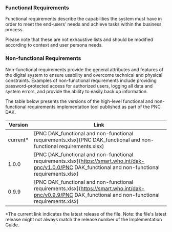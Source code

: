 ### Functional Requirements

Functional requirements describe the capabilities the system must have in order to meet the end-users’ needs and achieve tasks within the business process.

Please note that these are not exhaustive lists and should be modified according to context and user persona needs.


### Non-functional Requirements

Non-functional requirements provide the general attributes and features of the digital system to ensure usability and overcome technical and physical constraints. Examples of non-functional requirements include providing password-protected access for authorized users, logging all data and system errors, and provide the ability to easily back up information.

The table below presents the versions of the high-level functional and non-functional requirements implementation tool published as part of the PNC DAK.

| Version | Link |
|---|---|
| current* | [PNC DAK_functional and non-functional requirements.xlsx](PNC DAK_functional and non-functional requirements.xlsx) |
|1.0.0 | [PNC DAK_functional and non-functional requirements.xlsx](https://smart.who.int/dak-pnc/v1.0.0/PNC DAK_functional and non-functional requirements.xlsx) |
|0.9.9 | [PNC DAK_functional and non-functional requirements.xlsx](https://smart.who.int/dak-pnc/v0.9.9/PNC DAK_functional and non-functional requirements.xlsx) |

*The current link indicates the latest release of the file. Note: the file's latest release might not always match the release number of the Implementation Guide.